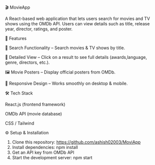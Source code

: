 
🎬 MovieApp

A React-based web application that lets users search for movies and TV shows using the OMDb API. Users can view details such as title, release year, director, ratings, and poster.

🚀 Features

🔎 Search Functionality – Search movies & TV shows by title.

📄 Detailed View – Click on a result to see full details (awards,language, genre, directors, etc.).

🖼️ Movie Posters – Display official posters from OMDb.

📱 Responsive Design – Works smoothly on desktop & mobile.

🛠️ Tech Stack

React.js (frontend framework)

OMDb API (movie database)

CSS / Tailwind 

⚙️ Setup & Installation

1. Clone this repository: https://github.com/ashish02003/MoviApp
2. Install dependencies: npm install
3. Get an API key from OMDb API
4. Start the development server: npm start
  
